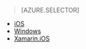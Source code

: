 > [AZURE.SELECTOR]
- [iOS](../articles/app-service-mobile-dotnet-backend-ios-push-notifications-to-users-preview.md)
- [Windows](../articles/app-service-mobile-dotnet-backend-windows-store-dotnet-push-notifications-to-users-preview.md)
- [Xamarin.iOS](../articles/app-service-mobile-dotnet-backend-xamarin-ios-push-notifications-to-user-preview.md)

<!---HONumber=August15_HO8-->